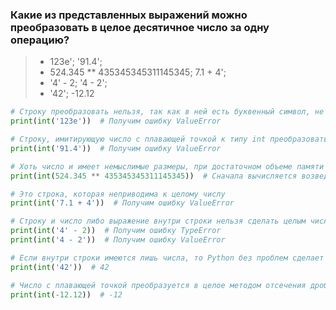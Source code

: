 ### Какие из представленных выражений можно преобразовать в целое десятичное число за одну операцию?
> - 123е'; '91.4';
> - 524.345 ** 435345345311145345; 7.1 + 4';
> - '4' - 2; '4 - 2';
> - '42'; -12.12

```python
# Строку преобразовать нельзя, так как в ней есть буквенный символ, не имеющий численного представления в десятичной системе счисления
print(int('123е'))  # Получим ошибку ValueError

# Строку, имитирующую число с плавающей точкой к типу int преобразовать не получится
print(int('91.4'))  # Получим ошибку ValueError

# Хоть число и имеет немыслимые размеры, при достаточном объеме памяти оно будет преобразовано к типу int
print(int(524.345 ** 435345345311145345))  # Сначала вычисляется возведение в степень, а потом преобразование к целому числу 

# Это строка, которая неприводима к целому числу
print(int('7.1 + 4'))  # Получим ошибку ValueError 

# Строку и число либо выражение внутри строки нельзя сделать целым числом
print(int('4' - 2))  # Получим ошибку TypeError
print(int('4 - 2'))  # Получим ошибку ValueError

# Если внутри строки имеются лишь числа, то Python без проблем сделает из них int
print(int('42'))  # 42

# Число с плавающей точкой преобразуется в целое методом отсечения дробного остатка
print(int(-12.12))  # -12
```
